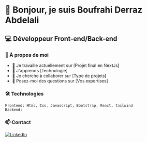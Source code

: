 # 👋 Bonjour, je suis Boufrahi Derraz Abdelali
## 💻 Développeur Front-end/Back-end

### 🚀 À propos de moi
- 🔭 Je travaille actuellement sur [Projet final en NextJs]
- 🌱 J'apprends [Technologie]
- 👯 Je cherche à collaborer sur [Type de projets]
- 💬 Posez-moi des questions sur [Vos expertises]

### 🛠 Technologies
```
Frontend: Html, Css, Javascript, Bootstrap, React, tailwind
Backend: 

```

### 📫 Contact
[![LinkedIn](https://img.shields.io/badge/-LinkedIn-0077B5?style=flat&logo=LinkedIn&logoColor=white)](https://www.linkedin.com/in/abdelali-boufrahi-derraz-753773a8/)
